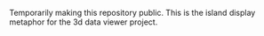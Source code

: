 Temporarily making this repository public. This is the island display metaphor for the 3d data viewer project. 
